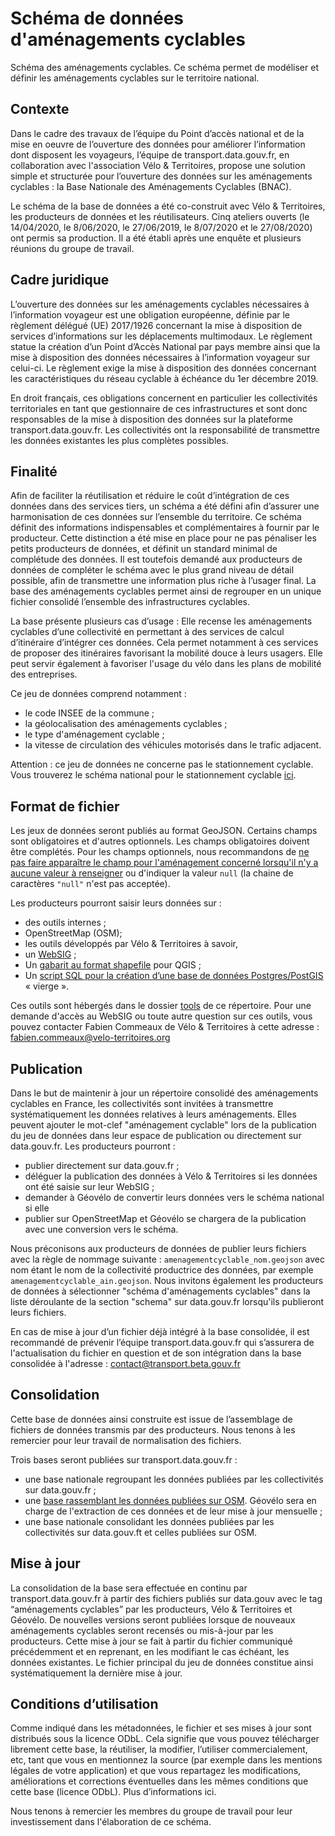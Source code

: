 # Schéma de données d'aménagements cyclables

Schéma des aménagements cyclables.
Ce schéma permet de modéliser et définir les aménagements cyclables sur le territoire national.   

## Contexte

Dans le cadre des travaux de l’équipe du Point d’accès national et de la mise en oeuvre de l’ouverture des données pour améliorer l’information dont disposent les voyageurs, l’équipe de transport.data.gouv.fr, en collaboration avec l'association Vélo & Territoires, propose une solution simple et structurée pour l’ouverture des données sur les aménagements cyclables : la Base Nationale des Aménagements Cyclables (BNAC). 

Le schéma de la base de données a été co-construit avec Vélo & Territoires, les producteurs de données et les réutilisateurs. Cinq ateliers ouverts (le 14/04/2020, le 8/06/2020, le 27/06/2019, le 8/07/2020 et le 27/08/2020) ont permis sa production. Il a été établi après une enquête et plusieurs réunions du groupe de travail.

## Cadre juridique

L’ouverture des données sur les aménagements cyclables nécessaires à l’information voyageur est une obligation européenne, définie par le règlement délégué (UE) 2017/1926 concernant la mise à disposition de services d’informations sur les déplacements multimodaux. Le règlement statue la création d’un Point d’Accès National par pays membre ainsi que la mise à disposition des données nécessaires à l’information voyageur sur celui-ci. Le règlement exige la mise à disposition des données concernant les caractéristiques du réseau cyclable à échéance du 1er décembre 2019.

En droit français, ces obligations concernent en particulier les collectivités territoriales en tant que gestionnaire de ces infrastructures et sont donc  responsables de la mise à disposition des données sur la plateforme transport.data.gouv.fr. Les collectivités ont la responsabilité de transmettre les données existantes les plus complètes possibles.

## Finalité

Afin de faciliter la réutilisation et réduire le coût d’intégration de ces données dans des services tiers, un schéma a été défini afin d’assurer une harmonisation de ces données sur l’ensemble du territoire. Ce schéma définit des informations indispensables et complémentaires à fournir par le producteur. Cette distinction a été mise en place pour ne pas pénaliser les petits producteurs de données, et définit un standard minimal de complétude des données. Il est toutefois demandé aux producteurs de données de compléter le schéma avec le plus grand niveau de détail possible, afin de transmettre une information plus riche à l’usager final. La base des aménagements cyclables permet ainsi de regrouper en un unique fichier consolidé l’ensemble des infrastructures cyclables.

La base présente plusieurs cas d’usage :
Elle recense les aménagements cyclables d’une collectivité en permettant à des services de calcul d’itinéraire d’intégrer ces données. Cela permet notamment à ces services de proposer des itinéraires favorisant la mobilité douce à leurs usagers. Elle peut servir également à favoriser l'usage du vélo dans les plans de mobilité des entreprises.

Ce jeu de données comprend notamment :
- le code INSEE de la commune ;
- la géolocalisation des aménagements cyclables ;
- le type d'aménagement cyclable ;
- la vitesse de circulation des véhicules motorisés dans le trafic adjacent.


Attention : ce jeu de données ne concerne pas le stationnement cyclable. Vous trouverez le schéma national pour le stationnement cyclable [ici](https://schema.data.gouv.fr/etalab/schema-stationnement-cyclable/latest.html).

## Format de fichier

Les jeux de données seront publiés au format GeoJSON. Certains champs sont obligatoires et d'autres optionnels. Les champs obligatoires doivent être complétés. Pour les champs optionnels, nous recommandons de [ne pas faire apparaître le champ pour l'aménagement concerné lorsqu'il n'y a aucune valeur à renseigner](https://doc.transport.data.gouv.fr/producteurs/amenagements-cyclables/foire-a-questions#mon-fichier-nest-pas-valide-car-il-contient-des-valeurs-null-comment-corriger-cela) ou d'indiquer la valeur `null` (la chaine de caractères `"null"` n'est pas acceptée).

Les producteurs pourront saisir leurs données sur :
- des outils internes ;
- OpenStreetMap (OSM); 
- les outils développés par Vélo & Territoires à savoir, 
- un [WebSIG](https://on3v.veremes.net/vmap/?mode_id=vmap&map_id=31&token=publictoken#) ;
- Un [gabarit au format shapefile](https://github.com/etalab/schema-amenagements-cyclables/blob/master/tools/AC_TEMPLATE_SHP_QGIS.zip) pour QGIS ;
- Un [script SQL pour la création d’une base de données Postgres/PostGIS](https://github.com/etalab/schema-amenagements-cyclables/blob/master/tools/AC_SQL_POSTGIS.zip) « vierge ».

Ces outils sont hébergés dans le dossier [tools](https://github.com/etalab/schema-amenagements-cyclables/tree/master/tools) de ce répertoire. Pour une demande d'accès au WebSIG ou toute autre question sur ces outils, vous pouvez contacter Fabien Commeaux de Vélo & Territoires à cette adresse : fabien.commeaux@velo-territoires.org


## Publication

Dans le but de maintenir à jour un répertoire consolidé des aménagements cyclables en France, les collectivités sont invitées à transmettre systématiquement les données relatives à leurs aménagements. 
Elles peuvent ajouter le mot-clef "aménagement cyclable" lors de la publication du jeu de données dans leur espace de publication ou directement sur data.gouv.fr.
Les producteurs pourront :
- publier directement sur data.gouv.fr ;
- déléguer la publication des données à Vélo & Territoires si les données ont été saisie sur leur WebSIG ;
- demander à Géovélo de convertir leurs données vers le schéma national si elle
- publier sur OpenStreetMap et Géovélo se chargera de la publication avec une conversion vers le schéma.

Nous préconisons aux producteurs de données de publier leurs fichiers avec la règle de nommage suivante : `amenagementcyclable_nom.geojson` avec nom étant le nom de la collectivité productrice des données, par exemple `amenagementcyclable_ain.geojson`. Nous invitons également les producteurs de données à sélectionner "schéma d'aménagements cyclables" dans la liste déroulante de la section "schema" sur data.gouv.fr lorsqu'ils publieront leurs fichiers.

En cas de mise à jour d’un fichier déjà intégré à la base consolidée, il est recommandé de prévenir l’équipe transport.data.gouv.fr qui s’assurera de l'actualisation du fichier en question et de son intégration dans la base consolidée à l'adresse : contact@transport.beta.gouv.fr

## Consolidation

Cette base de données ainsi construite est issue de l’assemblage de fichiers de données transmis par des producteurs. Nous tenons à les remercier pour leur travail de normalisation des fichiers. 

Trois bases seront publiées sur transport.data.gouv.fr :
- une base nationale regroupant les données publiées par les collectivités sur data.gouv.fr ;
- une [base rassemblant les données publiées sur OSM](https://transport.data.gouv.fr/datasets/amenagements-cyclables-france-metropolitaine/). Géovélo sera en charge de l'extraction de ces données et de leur mise à jour mensuelle ;
- une base nationale consolidant les données publiées par les collectivités sur data.gouv.ft et celles publiées sur OSM. 


## Mise à jour

La consolidation de la base sera effectuée en continu par transport.data.gouv.fr à partir des fichiers publiés sur data.gouv avec le tag “aménagements cyclables” par les producteurs, Vélo & Territoires et Géovélo. De nouvelles versions seront publiées lorsque de nouveaux aménagements cyclables seront recensés ou mis-à-jour par les producteurs. Cette mise à jour se fait à partir du fichier communiqué précédemment et en reprenant, en les modifiant le cas échéant, les données existantes. Le fichier principal du jeu de données constitue ainsi systématiquement la dernière mise à jour.


## Conditions d’utilisation

Comme indiqué dans les métadonnées, le fichier et ses mises à jour sont distribués sous la licence ODbL. Cela signifie que vous pouvez télécharger librement cette base, la réutiliser, la modifier, l’utiliser commercialement, etc, tant que vous en mentionnez la source (par exemple dans les mentions légales de votre application) et que vous repartagez les modifications, améliorations et corrections éventuelles dans les mêmes conditions que cette base (licence ODbL). Plus d’informations ici.





Nous tenons à remercier les membres du groupe de travail pour leur investissement dans l'élaboration de ce schéma.
